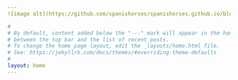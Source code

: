 ```yaml
---
![image alt](https://github.com/spanishorses/spanishorses.github.io/blob/main/textwebsite.png?raw=true)

#
# By default, content added below the "---" mark will appear in the home page
# between the top bar and the list of recent posts.
# To change the home page layout, edit the _layouts/home.html file.
# See: https://jekyllrb.com/docs/themes/#overriding-theme-defaults
#
layout: home
---
```

